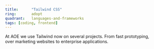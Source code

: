 ```yaml
---
title:      "Tailwind CSS"
ring:       adopt
quadrant:   languages-and-frameworks
tags: [coding, frontend]
---
```


At AOE we use Tailwind now on several projects. From fast prototyping, over marketing websites to enterprise applications.
